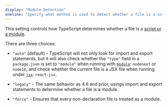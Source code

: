 ```yaml
---
display: "Module Detection"
oneline: "Specify what method is used to detect whether a file is a script or a module."
---
```


This setting controls how TypeScript determines whether a file is a
[script or a module](/docs/handbook/modules/theory.html#scripts-and-modules-in-javascript).

There are three choices:

- `"auto"` (default) - TypeScript will not only look for import and export statements, but it will also check whether the `"type"` field in a `package.json` is set to `"module"` when running with [`module`](#module): `nodenext` or `node16`, and check whether the current file is a JSX file when running under [`jsx`](#jsx):  `react-jsx`.

- `"legacy"` - The same behavior as 4.6 and prior, usings import and export statements to determine whether a file is a module.

- `"force"` - Ensures that every non-declaration file is treated as a module.
